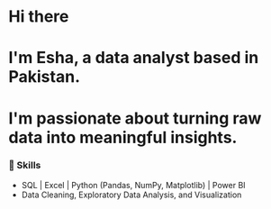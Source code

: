 # **Hi there**
# I'm Esha, a data analyst based in Pakistan.
# I'm passionate about turning raw data into meaningful insights.
### 🔹 Skills
- SQL | Excel | Python (Pandas, NumPy, Matplotlib) | Power BI  
- Data Cleaning, Exploratory Data Analysis, and Visualization  
